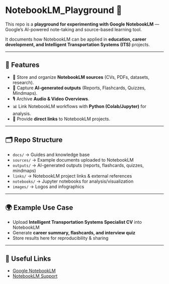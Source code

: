 

# NotebookLM_Playground 🚀

This repo is a **playground for experimenting with Google NotebookLM** — 
Google’s AI-powered note-taking and source-based learning tool.  

It documents how NotebookLM can be applied in **education, career development, and Intelligent Transportation Systems (ITS)** projects.

---

## 📌 Features
- 📑 Store and organize **NotebookLM sources** (CVs, PDFs, datasets, research).
- 🧠 Capture **AI-generated outputs** (Reports, Flashcards, Quizzes, Mindmaps).
- 🎙️ Archive **Audio & Video Overviews**.
- 📊 Link NotebookLM workflows with **Python (Colab/Jupyter)** for analysis.
- 🔗 Provide **direct links** to NotebookLM projects.

---

## 🗂 Repo Structure
- `docs/` → Guides and knowledge base  
- `sources/` → Example documents uploaded to NotebookLM  
- `outputs/` → AI-generated outputs (reports, flashcards, quizzes, mindmaps)  
- `links/` → NotebookLM project links & external references  
- `notebooks/` → Jupyter notebooks for analysis/visualization  
- `images/` → Logos and infographics  

---

## 🌍 Example Use Case
- Upload **Intelligent Transportation Systems Specialist CV** into NotebookLM  
- Generate **career summary, flashcards, and interview quiz**  
- Store results here for reproducibility & sharing  

---

## 🔗 Useful Links
- [Google NotebookLM](https://notebooklm.google/)  
- [NotebookLM Support](https://support.google.com/notebooklm/)  

